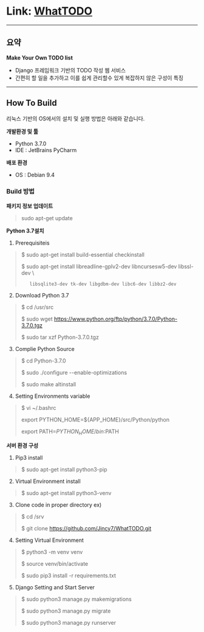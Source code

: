 # Link: [WhatTODO](http://whattodo.iptime.org:8088/ "site link")
---
## 요약

**Make Your Own TODO list**
-  Django 프레임워크 기반의 TODO 작성 웹 서비스
- 간편히 할 일을 추가하고 이를 쉽게 관리할수 있게 복잡하지 않은 구성이 특징

---
## How To Build

리눅스 기반의 OS에서의 설치 및 실행 방법은 아래와 같습니다.

**개발환경 및 툴**
- Python 3.7.0
- IDE : JetBrains PyCharm

**배포 환경**
- OS : Debian 9.4

### Build 방법

**패키지 정보 업데이트**
> sudo apt-get update

**Python 3.7설치**
1. Prerequisiteis
>$ sudo apt-get install build-essential checkinstall
>
>$ sudo apt-get install libreadline-gplv2-dev libncursesw5-dev libssl-dev \
>
>        libsqlite3-dev tk-dev libgdbm-dev libc6-dev libbz2-dev

2. Download Python 3.7
> $ cd /usr/src
> 
> $ sudo wget https://www.python.org/ftp/python/3.7.0/Python-3.7.0.tgz
> 
> $ sudo tar xzf Python-3.7.0.tgz

3. Complie Python Source
> $ cd Python-3.7.0
> 
> $ sudo ./configure --enable-optimizations
> 
> $ sudo make altinstall

4. Setting Environments variable
> $ vi ~/.bashrc
> 
> export PYTHON_HOME=${APP_HOME}/src/Python/python
> 
> export PATH=${PYTHON_HOME}/bin:$PATH

**서버 환경 구성**
1. Pip3 install
> $ sudo apt-get install python3-pip

2. Virtual Environment install
> $ sudo apt-get install python3-venv

3. Clone code in proper directory
ex)
> $ cd /srv
> 
> $ git clone https://github.com/Jincy7/WhatTODO.git

4. Setting Virtual Environment
> $ python3 -m venv venv
> 
> $ source venv/bin/activate
> 
> $ sudo pip3 install -r requirements.txt

5. Django Setting and Start Server
> $ sudo python3 manage.py makemigrations
> 
> $ sudo python3 manage.py migrate
> 
> $ sudo python3 manage.py runserver

